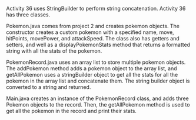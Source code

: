 Activity 36 uses StringBuilder to perform string concatenation. Activity 36 has three classes.

Pokemon.java comes from project 2 and creates pokemon objects. The constructor creates a custom pokemon with a specified name, move, hitPoints, movePower, and attackSpeed. The class also has getters and setters, and well as a displayPokemonStats method that returns a formatted string with all the stats of the pokemon.

PokemonRecord.java uses an array list to store multiple pokemon objects. The addPokemon method adds a pokemon object to the array list, and getAllPokemon uses a stringBuilder object to get all the stats for all the pokemon in the array list and concatenate them. The string builder object is converted to a string and returned.

Main.java creates an instance of the PokemonRecord class, and adds three Pokemon objects to the record. Then, the getAllPokemon method is used to get all the pokemon in the record and print their stats.
